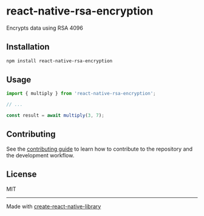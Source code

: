 # react-native-rsa-encryption

Encrypts data using RSA 4096

## Installation

```sh
npm install react-native-rsa-encryption
```

## Usage

```js
import { multiply } from 'react-native-rsa-encryption';

// ...

const result = await multiply(3, 7);
```

## Contributing

See the [contributing guide](CONTRIBUTING.md) to learn how to contribute to the repository and the development workflow.

## License

MIT

---

Made with [create-react-native-library](https://github.com/callstack/react-native-builder-bob)
